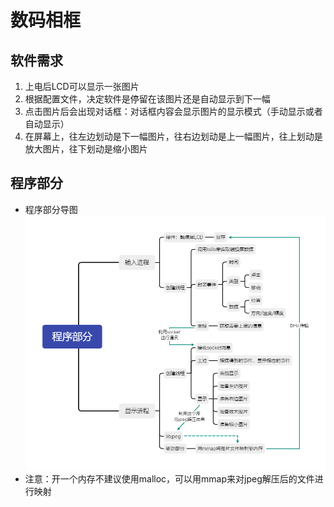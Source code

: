 # 数码相框
## 软件需求
1. 上电后LCD可以显示一张图片
2. 根据配置文件，决定软件是停留在该图片还是自动显示到下一幅
3. 点击图片后会出现对话框：对话框内容会显示图片的显示模式（手动显示或者自动显示）
4. 在屏幕上，往左边划动是下一幅图片，往右边划动是上一幅图片，往上划动是放大图片，往下划动是缩小图片
## 程序部分
- 程序部分导图
![程序部分图片](./程序部分.png)
- 注意：开一个内存不建议使用malloc，可以用mmap来对jpeg解压后的文件进行映射

